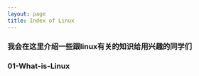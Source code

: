 ```yaml
---
layout: page
title: Index of Linux
---
```

### 我会在这里介绍一些跟linux有关的知识给用兴趣的同学们

<div class="horizontal-flex-box">
    <div class="flex-page-card" onclick="window.location.href='{{ site.baseurl }}/2021/06/03/What-is-Linux.html'">
        <h3>01-What-is-Linux</h3>
    </div>
</div>